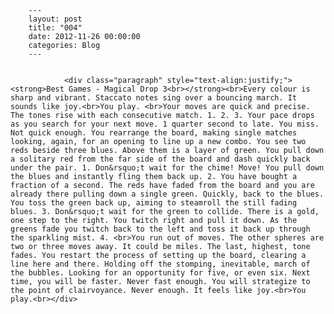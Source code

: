 
        ---
        layout: post
        title: "004"
        date: 2012-11-26 00:00:00 
        categories: Blog
        ---

        
				<div class="paragraph" style="text-align:justify;"><strong>Best Games - Magical Drop 3<br></strong><br>Every colour is sharp and vibrant. Staccato notes sing over a bouncing march. It sounds like joy.<br>You play. <br>Your moves are quick and precise. The tones rise with each consecutive match. 1. 2. 3. Your pace drops as you search for your next move. 1 quarter second to late. You miss. Not quick enough. You rearrange the board, making single matches looking, again, for an opening to line up a new combo. You see two reds beside three blues. Above them is a layer of green. You pull down a solitary red from the far side of the board and dash quickly back under the pair. 1. Don&rsquo;t wait for the chime! Move! You pull down the blues and instantly fling them back up. 2. You have bought a fraction of a second. The reds have faded from the board and you are already there pulling down a single green. Quickly, back to the blues. You toss the green back up, aiming to steamroll the still fading blues. 3. Don&rsquo;t wait for the green to collide. There is a gold, one step to the right. You twitch right and pull it down. As the greens fade you twitch back to the left and toss it back up through the sparkling mist. 4. <br>You run out of moves. The other spheres are two or three moves away. It could be miles. The last, highest, tone fades. You restart the process of setting up the board, clearing a line here and there. Holding off the stomping, inevitable, march of the bubbles. Looking for an opportunity for five, or even six. Next time, you will be faster. Never fast enough. You will strategize to the point of clairvoyance. Never enough. It feels like joy.<br>You play.<br></div>

		
        